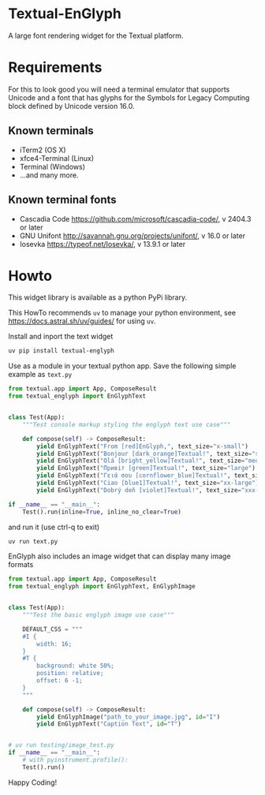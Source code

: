 # Textual-EnGlyph
A large font rendering widget for the Textual platform.

# Requirements
For this to look good you will need a terminal emulator that supports Unicode and a font
that has glyphs for the Symbols for Legacy Computing block defined by Unicode version 16.0. 

## Known terminals
 - iTerm2 (OS X)
 - xfce4-Terminal (Linux)
 - Terminal (Windows)
 - ...and many more.

## Known terminal fonts
 - Cascadia Code https://github.com/microsoft/cascadia-code/, v 2404.3 or later
 - GNU Unifont http://savannah.gnu.org/projects/unifont/, v 16.0 or later 
 - Iosevka https://typeof.net/Iosevka/, v 13.9.1 or later

# Howto
This widget library is available as a python PyPi library. 

This HowTo recommends `uv` to manage your python environment,
see https://docs.astral.sh/uv/guides/ for using `uv`.

Install and inport the text widget
```bash
uv pip install textual-englyph
```
Use as a module in your textual python app. Save the following simple example as `text.py`
```python
from textual.app import App, ComposeResult
from textual_englyph import EnGlyphText


class Test(App):
    """Test console markup styling the englyph text use case"""

    def compose(self) -> ComposeResult:
        yield EnGlyphText("From [red]EnGlyph,", text_size="x-small")
        yield EnGlyphText("Bonjour [dark_orange]Textual!", text_size="small")
        yield EnGlyphText("Olá [bright_yellow]Textual!", text_size="medium")
        yield EnGlyphText("Привiт [green]Textual!", text_size="large")
        yield EnGlyphText("Γειά σου [cornflower_blue]Textual!", text_size="x-large")
        yield EnGlyphText("Ciao [blue1]Textual!", text_size="xx-large")
        yield EnGlyphText("Dobrý deň [violet]Textual!", text_size="xxx-large")

if __name__ == "__main__":
    Test().run(inline=True, inline_no_clear=True)
```
and run it (use ctrl-q to exit)
```bash
uv run text.py
```

EnGlyph also includes an image widget that can display many image formats
```python
from textual.app import App, ComposeResult
from textual_englyph import EnGlyphText, EnGlyphImage


class Test(App):
    """Test the basic englyph image use case"""

    DEFAULT_CSS = """
    #I {
        width: 16;
    }
    #T {
        background: white 50%;
        position: relative;
        offset: 6 -1;
    }
    """

    def compose(self) -> ComposeResult:
        yield EnGlyphImage("path_to_your_image.jpg", id="I")
        yield EnGlyphText("Caption Text", id="T")


# uv run testing/image_test.py
if __name__ == "__main__":
    # with pyinstrument.profile():
    Test().run()
```

Happy Coding!
